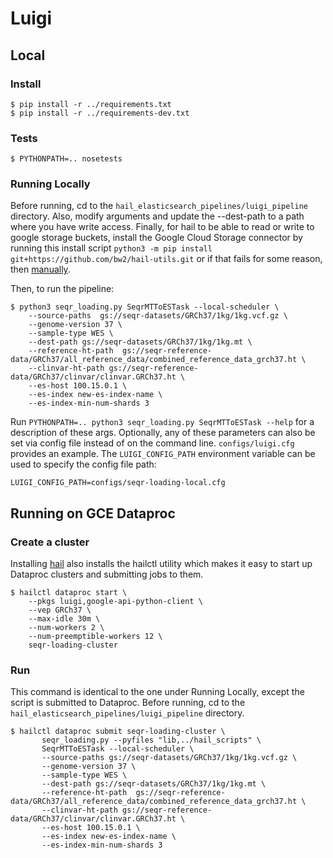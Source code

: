 
# Luigi

## Local
### Install
```
$ pip install -r ../requirements.txt
$ pip install -r ../requirements-dev.txt
```

### Tests
```
$ PYTHONPATH=.. nosetests
```

### Running Locally

Before running, cd to the `hail_elasticsearch_pipelines/luigi_pipeline` directory.
Also, modify arguments and update the --dest-path to a path where you have write access.
Finally, for hail to be able to read or write to google storage buckets, install the Google Cloud Storage connector by running this install script
`python3 -m pip install git+https://github.com/bw2/hail-utils.git` or if that fails for some reason, then [manually](https://cloud.google.com/dataproc/docs/concepts/connectors/install-storage-connector).

Then, to run the pipeline:
```
$ python3 seqr_loading.py SeqrMTToESTask --local-scheduler \
    --source-paths  gs://seqr-datasets/GRCh37/1kg/1kg.vcf.gz \
    --genome-version 37 \
    --sample-type WES \
    --dest-path gs://seqr-datasets/GRCh37/1kg/1kg.mt \
    --reference-ht-path  gs://seqr-reference-data/GRCh37/all_reference_data/combined_reference_data_grch37.ht \
    --clinvar-ht-path gs://seqr-reference-data/GRCh37/clinvar/clinvar.GRCh37.ht \
    --es-host 100.15.0.1 \
    --es-index new-es-index-name \ 
    --es-index-min-num-shards 3
```

Run `PYTHONPATH=.. python3 seqr_loading.py SeqrMTToESTask --help` for a description of these args.
Optionally, any of these parameters can also be set via config file instead of on the command line. 
`configs/luigi.cfg` provides an example. The `LUIGI_CONFIG_PATH` environment variable can be used to specify the config file path:
```
LUIGI_CONFIG_PATH=configs/seqr-loading-local.cfg
```

## Running on GCE Dataproc
### Create a cluster

Installing [hail](http://hail.is) also installs the hailctl utility which makes it easy to start up Dataproc clusters 
and submitting jobs to them. 
```
$ hailctl dataproc start \
    --pkgs luigi,google-api-python-client \
    --vep GRCh37 \
    --max-idle 30m \
    --num-workers 2 \
    --num-preemptible-workers 12 \
    seqr-loading-cluster
```

### Run

This command is identical to the one under Running Locally, except the script is submitted to Dataproc. 
Before running, cd to the `hail_elasticsearch_pipelines/luigi_pipeline` directory.

```
$ hailctl dataproc submit seqr-loading-cluster \
       seqr_loading.py --pyfiles "lib,../hail_scripts" \
       SeqrMTToESTask --local-scheduler \
       --source-paths gs://seqr-datasets/GRCh37/1kg/1kg.vcf.gz \
       --genome-version 37 \
       --sample-type WES \
       --dest-path gs://seqr-datasets/GRCh37/1kg/1kg.mt \
       --reference-ht-path  gs://seqr-reference-data/GRCh37/all_reference_data/combined_reference_data_grch37.ht \
       --clinvar-ht-path gs://seqr-reference-data/GRCh37/clinvar/clinvar.GRCh37.ht \
       --es-host 100.15.0.1 \
       --es-index new-es-index-name \ 
       --es-index-min-num-shards 3
   ```
